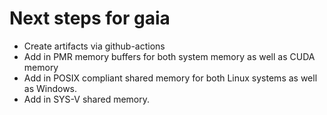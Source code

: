 # Next steps for gaia

* Create artifacts via github-actions
* Add in PMR memory buffers for both system memory as well as CUDA memory
* Add in POSIX compliant shared memory for both Linux systems as well as Windows.
* Add in SYS-V shared memory.